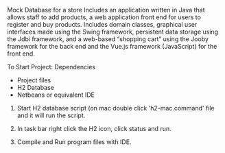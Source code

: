 Mock Database for a store
Includes an application written in Java that allows staff to add products, a web application front end for users to register and buy products.
Includes domain classes, graphical user interfaces made using the Swing framework, persistent data storage using the Jdbi framework, and a web-based “shopping cart” using the Jooby framework for the back end and the Vue.js framework (JavaScript) for the front end. 

To Start Project:
Dependencies
- Project files
- H2 Database
- Netbeans or equivalent IDE

1. Start H2 database script (on mac double click 'h2-mac.command' file and it 
will run the script.

2. In task bar right click the H2 icon, click status and run.

2. Compile and Run program files with IDE.

